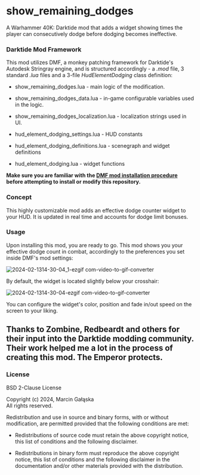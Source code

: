 # show_remaining_dodges
 A Warhammer 40K: Darktide mod that adds a widget showing times the player can consecutively dodge before dodging becomes ineffective.

### Darktide Mod Framework
This mod utilizes DMF, a monkey patching framework for Darktide's Autodesk Stringray engine, and is structured accordingly - a *.mod* file, 3 standard *.lua* files and a 3-file *HudElementDodging* class definition:
- show_remaining_dodges.lua - main logic of the modification.

- show_remaining_dodges_data.lua - in-game configurable variables used in the logic.

- show_remaining_dodges_localization.lua - localization strings used in UI.

- hud_element_dodging_settings.lua - HUD constants

- hud_element_dodging_definitions.lua - scenegraph and widget definitions

- hud_element_dodging.lua - widget functions

**Make sure you are familiar with the [DMF mod installation procedure](https://dmf-docs.darkti.de/#/installing-mods) before attempting to install or modify this repository.**

### Concept
This highly customizable mod adds an effective dodge counter widget to your HUD. It is updated in real time and accounts for dodge limit bonuses.

### Usage
Upon installing this mod, you are ready to go. This mod shows you your effective dodge count in combat, accordingly to the preferences you set inside DMF's mod settings:

![2024-02-1314-30-04_1-ezgif com-video-to-gif-converter](https://github.com/Marcin-Galaska/show_remaining_dodges/assets/106023363/3ee46a57-e1dd-4c90-bb88-8b0fbce4c578)

By default, the widget is located slightly below your crosshair:

![2024-02-1314-30-04-ezgif com-video-to-gif-converter](https://github.com/Marcin-Galaska/show_remaining_dodges/assets/106023363/712a5c5d-c76e-4523-aad4-f5ce00c3acb4)

You can configure the widget's color, position and fade in/out speed on the screen to your liking.

## Thanks to Zombine, Redbeardt and others for their input into the Darktide modding community. Their work helped me a lot in the process of creating this mod. The Emperor protects.

### License
BSD 2-Clause License

Copyright (c) 2024, Marcin Gałąska <br>
All rights reserved.

Redistribution and use in source and binary forms, with or without
modification, are permitted provided that the following conditions are met:

* Redistributions of source code must retain the above copyright notice, this
  list of conditions and the following disclaimer.

* Redistributions in binary form must reproduce the above copyright notice,
  this list of conditions and the following disclaimer in the documentation
  and/or other materials provided with the distribution.
